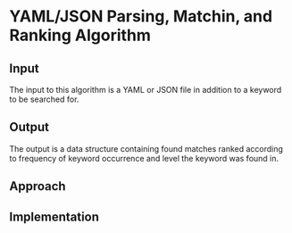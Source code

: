 # YAML/JSON Parsing, Matchin, and Ranking Algorithm

## Input

The input to this algorithm is a YAML or JSON file in addition to a keyword to
be searched for.

## Output

<!-- TODO: revise this description -->
The output is a data structure containing found matches ranked according to
frequency of keyword occurrence and level the keyword was found in.

## Approach

## Implementation
